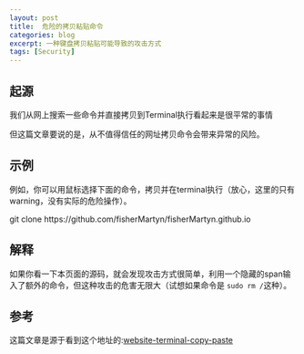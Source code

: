 ```yaml
---
layout: post
title:  危险的拷贝粘贴命令
categories: blog
excerpt: 一种键盘拷贝粘贴可能导致的攻击方式
tags: [Security]
---
```


## 起源

我们从网上搜索一些命令并直接拷贝到Terminal执行看起来是很平常的事情

但这篇文章要说的是，从不值得信任的网址拷贝命令会带来异常的风险。

## 示例

例如，你可以用鼠标选择下面的命令，拷贝并在terminal执行（放心，这里的只有warning，没有实际的危险操作）。

<p class="codeblock">
<!-- Oh noes, you found it! -->
git clone
<span style="position: absolute; left: -100px; top: -100px">/dev/null; clear; echo -n "你好，";whoami|tr -d '\n';echo -e '!\n不要从你不信任的来源直接拷贝命令来执行!<br>你的/etc/passwd最后一行是: ';tail -n1 /etc/passwd<br>git clone </span>
https://github.com/fisherMartyn/fisherMartyn.github.io
</p>


## 解释
如果你看一下本页面的源码，就会发现攻击方式很简单，利用一个隐藏的span输入了额外的命令，但这种攻击的危害无限大（试想如果命令是 `sudo rm /`这种）。


## 参考
这篇文章是源于看到这个地址的:[website-terminal-copy-paste](http://thejh.net/misc/website-terminal-copy-paste)
